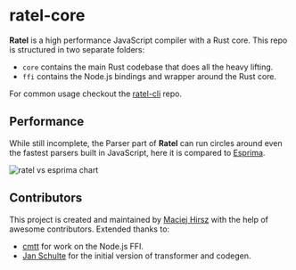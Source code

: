 # ratel-core

**Ratel** is a high performance JavaScript compiler with a Rust core. This repo is structured in two separate folders:

- `core` contains the main Rust codebase that does all the heavy lifting.
- `ffi` contains the Node.js bindings and wrapper around the Rust core.

For common usage checkout the [ratel-cli](https://github.com/ratel-rust/ratel-cli) repo.

## Performance

While still incomplete, the Parser part of **Ratel** can run circles around even the fastest parsers built in JavaScript, here it is compared to [Esprima](http://esprima.org/).

![ratel vs esprima chart](http://terhix.com/ratel-perf-1.png)

## Contributors

This project is created and maintained by [Maciej Hirsz](https://github.com/maciejhirsz) with the help of awesome contributors. Extended thanks to:

- [cmtt](https://github.com/cmtt) for work on the Node.js FFI.
- [Jan Schulte](https://github.com/schultyy) for the initial version of transformer and codegen.
